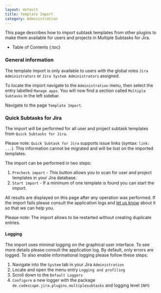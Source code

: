 ```yaml
---
layout: default
title: Template Import
category: Administration
---
```


This page describes how to import subtask templates from other plugins to make them available for users and projects in Multiple Subtasks for Jira.

* Table of Contents
{:toc}

### General information

The template import is only available to users with the global roles `Jira Administrators` or `Jira System Administrators` assigned.

To locate the import navigate to the `Administration` menu, then select the entry labelled `Manage apps`.
You will now find a section called `Multiple Subtasks` in the left sidebar.

Navigate to the page `Template Import`.

### Quick Subtasks for Jira

The import will be performed for all user and project subtask templates from `Quick Subtasks for Jira`.

Please note: `Quick Subtask for Jira` supports issue links (syntax: `link: ...`).
This information cannot be migrated and will be lost on the imported templates.

The import can be performed in two steps:
1. `Precheck import` - This button allows you to scan for user and project templates in your Jira database.
2. `Start import` - If a minimum of one template is found you can start the import.

All results are displayed on this page after any operation was performed.
If the import fails please consult the application logs and [let us know](/support) about it so that we can help you.

Please note: The import allows to be restarted without creating duplicate entries.

#### Logging

The import uses minimal logging on the graphical user interface. 
To see more details please consult the application log.
By default, only errors are logged.
To also enable informational logging please follow these steps:

1. Navigate into the `System` tab in your Jira `Administration` 
2. Locate and open the menu entry `Logging and profiling`
3. Scroll down to the `Default Loggers`
4. `Configure` a new logger with the package `de.codescape.jira.plugins.multiplesubtasks` and logging level `INFO`
